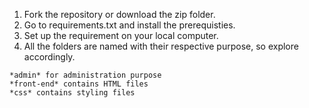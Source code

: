 1. Fork the repository or download the zip folder.
2. Go to requirements.txt and install the prerequisties.
3. Set up the requirement on your local computer.
4. All the folders are named with their respective purpose, so explore accordingly.
  ~~~~
 *admin* for administration purpose 
 *front-end* contains HTML files 
 *css* contains styling files
~~~~

